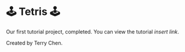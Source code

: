 # 🕹️ Tetris 🕹️

Our first tutorial project, completed. You can view the tutorial *insert link*.


Created by Terry Chen.
